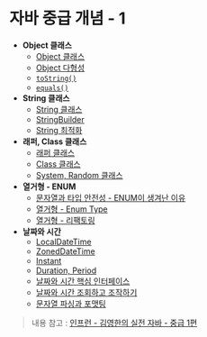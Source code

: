 # 자바 중급 개념 - 1

- **Object 클래스**
  - [Object 클래스](https://github.com/genesis12345678/TIL/blob/main/Java/mid_1/object/Object.md)
  - [Object 다형성](https://github.com/genesis12345678/TIL/blob/main/Java/mid_1/object/%EB%8B%A4%ED%98%95%EC%84%B1.md)
  - [`toString()`](https://github.com/genesis12345678/TIL/blob/main/Java/mid_1/object/ToString.md)
  - [`equals()`](https://github.com/genesis12345678/TIL/blob/main/Java/mid_1/object/Equals.md)
- **String 클래스**
  - [String 클래스](https://github.com/genesis12345678/TIL/blob/main/Java/mid_1/String/String.md)
  - [StringBuilder](https://github.com/genesis12345678/TIL/blob/main/Java/mid_1/String/StringBuilder.md)
  - [String 최적화](https://github.com/genesis12345678/TIL/blob/main/Java/mid_1/String/%EC%B5%9C%EC%A0%81%ED%99%94.md)
- **래퍼, Class 클래스**
  - [래퍼 클래스](https://github.com/genesis12345678/TIL/blob/main/Java/mid_1/Wrapper/%EB%9E%98%ED%8D%BC%ED%81%B4%EB%9E%98%EC%8A%A4.md)
  - [Class 클래스](https://github.com/genesis12345678/TIL/blob/main/Java/mid_1/Wrapper/Class.md)
  - [System, Random 클래스](https://github.com/genesis12345678/TIL/blob/main/Java/mid_1/Wrapper/System.md)
- **열거형 - ENUM**
  - [문자열과 타입 안전성 - ENUM이 생겨난 이유](https://github.com/genesis12345678/TIL/blob/main/Java/mid_1/Enum/TypeSafety.md)
  - [열거형 - Enum Type](https://github.com/genesis12345678/TIL/blob/main/Java/mid_1/Enum/Enum%20Type.md)
  - [열거형 - 리팩토링](https://github.com/genesis12345678/TIL/blob/main/Java/mid_1/Enum/Refac.md)
- **날짜와 시간**
  - [LocalDateTime](https://github.com/genesis12345678/TIL/blob/main/Java/mid_1/time/LocalDateTime.md)
  - [ZonedDateTime](https://github.com/genesis12345678/TIL/blob/main/Java/mid_1/time/ZonedDateTime.md)
  - [Instant](https://github.com/genesis12345678/TIL/blob/main/Java/mid_1/time/Instant.md)
  - [Duration, Period](https://github.com/genesis12345678/TIL/blob/main/Java/mid_1/time/Duration.md)
  - [날짜와 시간 핵심 인터페이스](https://github.com/genesis12345678/TIL/blob/main/Java/mid_1/time/Interface.md)
  - [날짜와 시간 조회하고 조작하기](https://github.com/genesis12345678/TIL/blob/main/Java/mid_1/time/%EC%A1%B0%EC%9E%91.md)
  - [문자열 파싱과 포맷팅](https://github.com/genesis12345678/TIL/blob/main/Java/mid_1/time/Parsing.md)

> 내용 참고 : [인프런 - 김영한의 실전 자바 - 중급 1편](https://www.inflearn.com/course/%EA%B9%80%EC%98%81%ED%95%9C%EC%9D%98-%EC%8B%A4%EC%A0%84-%EC%9E%90%EB%B0%94-%EA%B8%B0%EB%B3%B8%ED%8E%B8/dashboard)